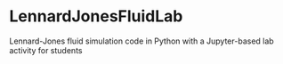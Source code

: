 # LennardJonesFluidLab
Lennard-Jones fluid simulation code in Python with a Jupyter-based lab activity for students
